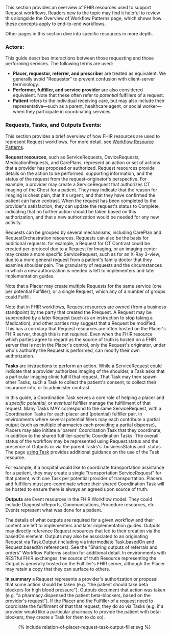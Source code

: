 This section provides an overview of FHIR resources used to support Request workflows. Readers new to the topic may find it helpful to review this alongside the Overview of Workflow Patterns page, which shows how these concepts apply to end-to-end workflows. 

Other pages in this section dive into specific resources in more depth.

### Actors:

This guide describes interactions between those requesting and those performing services. The following terms are used:

* **Placer, requestor, referrer, and prescriber** are treated as equivalent. We generally avoid "Requestor" to prevent confusion with client-server terminology.
* **Performer, fulfiller, and service provider** are also considered equivalent. Note that these often refer to *potential* fulfillers of a request. 
* **Patient** refers to the individual receiving care, but may also include their representative—such as a parent, healthcare agent, or social worker—when they participate in coordinating services.

### Requests, Tasks, and Outputs Events:
This section provides a brief overview of how FHIR resources are used to represent Request workflows. For more detail, see [Workflow Resource Patterns](https://www.hl7.org/fhir/workflow.html#respatterns). 

**Request resources**, such as ServiceRequests, DeviceRequests, MedicationRequests, and CarePlans, represent an action or set of actions that a provider has proposed or authorized. Request resources provide details on the action to be performed, supporting information, and the status of the request from the request-originator's perspective. For example, a provider may create a ServiceRequest that authorizes CT imaging of the Chest for a patient. They may indicate that the reason for imaging is chest pain, that it's urgent, and that they have confirmed the patient can have contrast. When the request has been completed to the provider's satisfaction, they can update the request's status to Complete, indicating that no further action should be taken based on this authorization, and that a new authorization would be needed for any new activity. 

Requests can be grouped by several mechanisms, including CarePlan and RequestOrchestration resources. Requests can also be the basis for additional requests: for example, a Request for CT Contrast could be created per-protocol due to a Request for Imaging, or an imaging center may create a more specific ServiceRequest, such as for an X-Ray 3-view, due to a more general request from a patient's family doctor that they examine shoulder pain. The granularity of requests and the circumstances in which a new authorization is needed is left to implementers and later implementation guides. 

Note that a Placer may create multiple Requests for the same service (one per potential Fulfiller), or a single Request, which any of a number of groups could Fulfill.

Note that in FHIR workflows, Request resources are owned (from a business standpoint) by the party that created the Rrequest. A Request may be superceded by a later Request (such as an instruction to stop taking a Medication), and other parties may suggest that a Request be modified. This has a corrolary that Request resources are often hosted on the Placer's FHIR server, though this is not required. Even when the FHIR resource which parties agree to regard as the source of truth is hosted on a FHIR server that is not in the Placer's control, only the Request's originator, under who's authority the Request is performed, can modify their own authorization.  

**Tasks** are instructions to perform an action. While a ServiceRequest could indicate that a provider authorizes imaging of the shoulder, a Task asks that a particular imaging clinic fulfill that request. That Task may then spawn other Tasks, such a Task to collect the patient's consent, to collect their insurance info, or to administer contrast. 

In this guide, a Coordination Task serves a core role of helping a placer and a _specific_ *potential*, or *eventual* fulfiller manage the fulfillment of that request. Many Tasks MAY correspond to the same ServiceRequest, with a Coordination Tasks for each placer and (potential) fulfiller pair. In environments where several potential fillers may each contribute a partial output (such as multiple pharmacies each providing a partial dispense), Placers may also initiate a 'parent' Coordination Task that they coordinate, in addition to the shared fulfiller-specific Coordination Tasks. The overall status of the workflow may be represented using Request.status and the presence of Outputs or via the parent Tasks's .businessStatus and .status. The page [using Task](using-task.html) provides additional guidance on the use of the Task resource.

For example, if a hospital would like to coordinate transportation assistance for a patient, they may create a single "transportation ServiceRequest" for that patient, with one Task per potential provider of transportation. Placers and fulfillers must pre-coordinate where their shared Coordination Task will be hosted to ensure there is always an agreed upon source of truth. 

**Outputs** are Event resources in the FHIR Workflow model. They could include DiagnosticReports, Communications, Procedure resources, etc. Events represent what was done for a patient. 

The details of what outputs are required for a given workflow and their content are left to implementers and later implementation guides. Outputs may directly reference Request resources that led to their creation via the basedOn element. Outputs may also be associated to an originating Request via Task.Output (including via intermediate Task.basedOn and Request.basedOn references). See the "Sharing outputs of referrals and orders" Workflow Patterns section for additional detail. In environments with RESTful FHIR exchanges, the source of truth Resource representing the Output is generally hosted on the Fulfiller's FHIR server, although the Placer may retain a copy that they can surface to others. 

**In summary** a Request represents a provider's authorization or proposal that some action should be taken (e.g. "the patient should take beta blockers for high blood pressure"). Outputs document that action was taken (e.g. "a pharmacy dispensed the patient beta-blockers, based on the provider's request"). If the Placer and the Fulfiller of a request need to coordinate the fullfilment of that that request, they do so via Tasks (e.g. if a provider would like a particular pharmacy to provide the patient with beta-blockers, they create a Task for them to do so).   
 
<figure>
{% include relation-of-placer-request-task-output-filler.svg %}
</figure>
